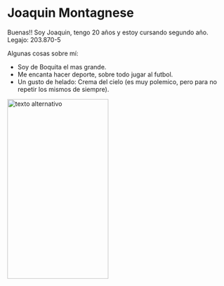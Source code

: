 # Joaquin Montagnese

Buenas!! Soy Joaquin, tengo 20 años y estoy cursando segundo año.
Legajo: 203.870-5

Algunas cosas sobre mí:
- Soy de Boquita el mas grande.
- Me encanta hacer deporte, sobre todo jugar al futbol.
- Un gusto de helado: Crema del cielo (es muy polemico, pero para no repetir los mismos de siempre).

<img src="https://user-images.githubusercontent.com/128922157/229004967-ba3822f9-d14c-4339-85c9-4dab3af5ea44.png" alt="texto alternativo" width="230" height="410">
